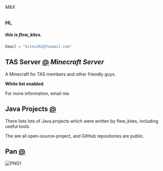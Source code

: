 ###### M&X
### Hi,

##### this is *flew_kites*.

```java
Email = "kites262@foxmail.com"
```

## TAS Server [@](https://kites262.ml/TASServer/main.html) *Minecraft Server*

A Minecraft for TAS members and other friendly guys.

**White list enabled**.

For more information, email me.

## Java Projects [@](https://kites262.ml/JavaProject)

There lists lots of Java projects which were written by flew_kites, including useful tools.

The are all open-source-project, and GitHub repositories are public.

## Pan [@](http://kites262.ys168.com/)

![PNG1](http://ys-o.ys168.com/608782021/118800228/jolyf4s45362H7L4JO5Je4/NoGameNoLife-Zero.png)